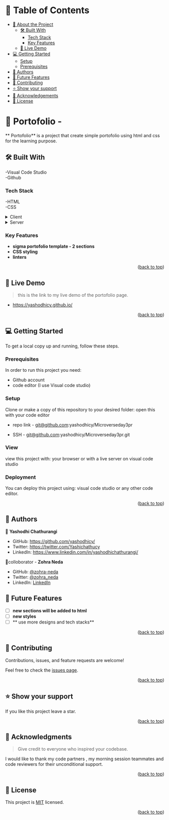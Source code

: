 

<!-- TABLE OF CONTENTS -->

# 📗 Table of Contents

- [📖 About the Project](#about-project)
  - [🛠 Built With](#built-with)
    - [Tech Stack](#tech-stack)
    - [Key Features](#key-features)
  - [🚀 Live Demo](#live-demo)
- [💻 Getting Started](#getting-started)
  - [Setup](#setup)
  - [Prerequisites](#prerequisites)
- [👥 Authors](#authors)
- [🔭 Future Features](#future-features)
- [🤝 Contributing](#contributing)
- [⭐️ Show your support](#support)
- [🙏 Acknowledgements](#acknowledgements)
- [📝 License](#license)

<!-- PROJECT DESCRIPTION -->

# 📖 Portofolio - <a name="about-project"></a>



** Portofolio** is a project that create simple portofolio using html and css for the learning purpose.

## 🛠 Built With <a name="built-with"></a>
  -Visual Code Studio
  <br>
  -Github

### Tech Stack <a name="tech-stack"></a>

 -HTML <br>
 -CSS

<details>
  <summary>Client</summary>
  <ul>
    <li><a>Microverse</a></li>
  </ul>
</details>

<details>
  <summary>Server</summary>
  <ul>
    <li>Github</li>
  </ul>
</details>



### Key Features <a name="key-features"></a>



- **sigma portofolio template - 2 sections**
- **CSS styling**
- **linters**

<p align="right">(<a href="#readme-top">back to top</a>)</p>

<!-- LIVE DEMO -->

## 🚀 Live Demo <a name="live-demo"></a>

>this is the link to my live demo of the portofolio page. 

- https://yashodhicy.github.io/

<p align="right">(<a href="#readme-top">back to top</a>)</p>

<!-- GETTING STARTED -->

## 💻 Getting Started <a name="getting-started"></a>


To get a local copy up and running, follow these steps.

### Prerequisites

In order to run this project you need:
- Github account <br>
- code editor (I use Visual code studio)




### Setup

Clone or make a copy of this repository to your desired folder: open this with your code editor

- repo link - git@github.com:yashodhicy/Microverseday3pr

- SSH - git@github.com:yashodhicy/Microverseday3pr.git

### View

view this project with:
 your browser or with a live server on visual code studio

### Deployment

You can deploy this project using:
 visual code studio or any other code editor.


<p align="right">(<a href="#readme-top">back to top</a>)</p>

<!-- AUTHORS -->

## 👥 Authors <a name="authors"></a>



👤 **Yashodhi Chathurangi**

- GitHub: https://github.com/yashodhicy/
- Twitter: https://twitter.com/Yashichathucy
- LinkedIn: https://www.linkedin.com/in/yashodhichathurangi/


👤colloborator - **Zohra Neda**

- GitHub: [@zohra-neda](https://github.com/zohra-neda)
- Twitter: [@zohra_neda](https://twitter.com/zohra_neda)
- LinkedIn: [LinkedIn](https://www.linkedin.com/in/zohra-neda-3716b720b/)

<!-- FUTURE FEATURES -->

## 🔭 Future Features <a name="future-features"></a>

<!-- > Describe 1 - 3 features you will add to the project.
 -->
- [ ] **new sections will be added to html**
- [ ] **new styles**
- [ ] ** use more designs and tech stacks**

<p align="right">(<a href="#readme-top">back to top</a>)</p>

<!-- CONTRIBUTING -->

## 🤝 Contributing <a name="contributing"></a>

Contributions, issues, and feature requests are welcome!

Feel free to check the [issues page](../../issues/).

<p align="right">(<a href="#readme-top">back to top</a>)</p>

<!-- SUPPORT -->

## ⭐️ Show your support <a name="support"></a>

<!-- > Write a message to encourage readers to support your project
 -->
If you like this project leave a star.

<p align="right">(<a href="#readme-top">back to top</a>)</p>

<!-- ACKNOWLEDGEMENTS -->

## 🙏 Acknowledgments <a name="acknowledgements"></a>

> Give credit to everyone who inspired your codebase.

I would like to thank my code partners , my morning session teammates and code reviewers for their unconditional support.

<p align="right">(<a href="#readme-top">back to top</a>)</p>


<!-- LICENSE -->

## 📝 License <a name="license"></a>

This project is [MIT](https://github.com/yashodhicy/Microverseday3pr/blob/add-license-1/LICENSE) licensed.
<p align="right">(<a href="#readme-top">back to top</a>)</p>







